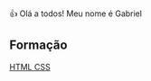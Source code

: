 👍 Olá a todos! Meu nome é Gabriel

<h2>Formação</h2>
  <a href="https://www.dio.me/certificate/T8ZBUW9L/share"> HTML </a>  <a href="https://www.dio.me/certificate/MIEC668Z/share"> CSS </a>
